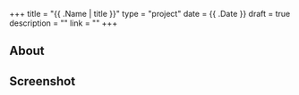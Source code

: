 +++
title = "{{ .Name | title }}"
type = "project"
date = {{ .Date }}
draft = true
description = ""
link = ""
+++

## About

## Screenshot
